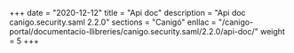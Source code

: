 +++
date        = "2020-12-12"
title       = "Api doc"
description = "Api doc canigo.security.saml 2.2.0"
sections    = "Canigó"
enllac		= "/canigo-portal/documentacio-llibreries/canigo.security.saml/2.2.0/api-doc/"
weight		= 5
+++
